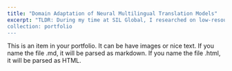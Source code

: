 ```yaml
---
title: "Domain Adaptation of Neural Multilingual Translation Models"
excerpt: "TLDR: During my time at SIL Global, I researched on low-resource machine translation focusing on data augmentation, data extraction, supervised fine-tuning, improving tokenizer support and growing embeddings to support new languages. The project is now maintained under [Project Serval](https://ai.sil.org/projects/serval) which integrates with [Scripture Forge](https://ai.sil.org/projects/scriptureforge).
collection: portfolio
---
```


This is an item in your portfolio. It can be have images or nice text. If you name the file .md, it will be parsed as markdown. If you name the file .html, it will be parsed as HTML. 